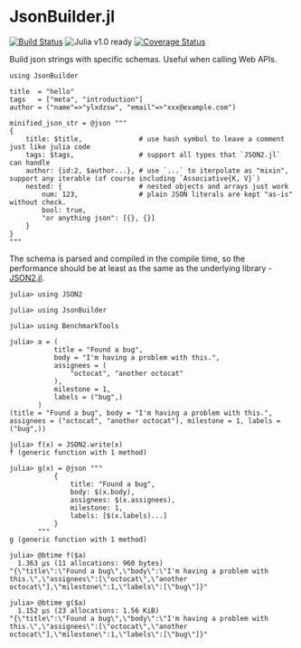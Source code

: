 JsonBuilder.jl
==============

[![Build Status](https://travis-ci.org/ylxdzsw/JsonBuilder.jl.svg?branch=master)](https://travis-ci.org/ylxdzsw/JsonBuilder.jl)
![Julia v1.0 ready](https://blog.ylxdzsw.com/_static/julia_v1.0_ready.svg?)
[![Coverage Status](https://coveralls.io/repos/github/ylxdzsw/JsonBuilder.jl/badge.svg?branch=master)](https://coveralls.io/github/ylxdzsw/JsonBuilder.jl?branch=master)

Build json strings with specific schemas. Useful when calling Web APIs.

```
using JsonBuilder

title  = "hello"
tags   = ["meta", "introduction"]
author = ("name"=>"ylxdzsw", "email"=>"xxx@example.com")

minified_json_str = @json """
{
    title: $title,              # use hash symbol to leave a comment just like julia code
    tags: $tags,                # support all types that `JSON2.jl` can handle
    author: {id:2, $author...}, # use `...` to iterpolate as "mixin", support any iterable (of course including `Associative{K, V}`)
    nested: {                   # nested objects and arrays just work
        num: 123,               # plain JSON literals are kept "as-is" without check.
        bool: true,
        "or anything json": [{}, {}]
    }
}
"""
```

The schema is parsed and compiled in the compile time, so the performance should be at least as the same as the underlying library - [JSON2.jl](https://github.com/quinnj/JSON2.jl).

```
julia> using JSON2

julia> using JsonBuilder

julia> using BenchmarkTools

julia> a = (
           title = "Found a bug",
           body = "I'm having a problem with this.",
           assignees = (
               "octocat", "another octocat"
           ),
           milestone = 1,
           labels = ("bug",)
       )
(title = "Found a bug", body = "I'm having a problem with this.", assignees = ("octocat", "another octocat"), milestone = 1, labels = ("bug",))

julia> f(x) = JSON2.write(x)
f (generic function with 1 method)

julia> g(x) = @json """
           {
               title: "Found a bug",
               body: $(x.body),
               assignees: $(x.assignees),
               milestone: 1,
               labels: [$(x.labels)...]
           }
       """
g (generic function with 1 method)

julia> @btime f($a)
  1.363 μs (11 allocations: 960 bytes)
"{\"title\":\"Found a bug\",\"body\":\"I'm having a problem with this.\",\"assignees\":[\"octocat\",\"another octocat\"],\"milestone\":1,\"labels\":[\"bug\"]}"

julia> @btime g($a)
  1.152 μs (23 allocations: 1.56 KiB)
"{\"title\":\"Found a bug\",\"body\":\"I'm having a problem with this.\",\"assignees\":[\"octocat\",\"another octocat\"],\"milestone\":1,\"labels\":[\"bug\"]}"
```
